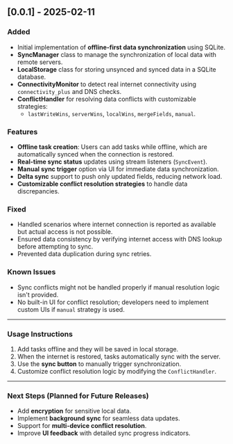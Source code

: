 ## [0.0.1] - 2025-02-11

### Added
- Initial implementation of **offline-first data synchronization** using SQLite.
- **SyncManager** class to manage the synchronization of local data with remote servers.
- **LocalStorage** class for storing unsynced and synced data in a SQLite database.
- **ConnectivityMonitor** to detect real internet connectivity using `connectivity_plus` and DNS checks.
- **ConflictHandler** for resolving data conflicts with customizable strategies:
  - `lastWriteWins`, `serverWins`, `localWins`, `mergeFields`, `manual`.

### Features
- **Offline task creation**: Users can add tasks while offline, which are automatically synced when the connection is restored.
- **Real-time sync status** updates using stream listeners (`SyncEvent`).
- **Manual sync trigger** option via UI for immediate data synchronization.
- **Delta sync** support to push only updated fields, reducing network load.
- **Customizable conflict resolution strategies** to handle data discrepancies.

### Fixed
- Handled scenarios where internet connection is reported as available but actual access is not possible.
- Ensured data consistency by verifying internet access with DNS lookup before attempting to sync.
- Prevented data duplication during sync retries.

### Known Issues
- Sync conflicts might not be handled properly if manual resolution logic isn't provided.
- No built-in UI for conflict resolution; developers need to implement custom UIs if `manual` strategy is used.

---

### **Usage Instructions**
1. Add tasks offline and they will be saved in local storage.
2. When the internet is restored, tasks automatically sync with the server.
3. Use the **sync button** to manually trigger synchronization.
4. Customize conflict resolution logic by modifying the `ConflictHandler`.

---

### **Next Steps (Planned for Future Releases)**
- Add **encryption** for sensitive local data.
- Implement **background sync** for seamless data updates.
- Support for **multi-device conflict resolution**.
- Improve **UI feedback** with detailed sync progress indicators.
